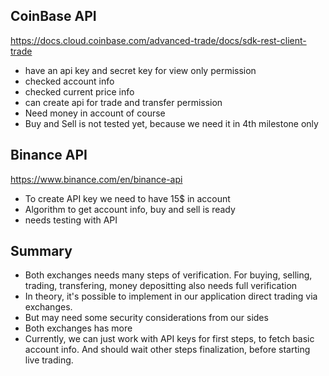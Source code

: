 ## CoinBase API
https://docs.cloud.coinbase.com/advanced-trade/docs/sdk-rest-client-trade
- have an api key and secret key for view only permission
- checked account info
- checked current price info
- can create api for trade and transfer permission
- Need money in account of course
- Buy and Sell is not tested yet, because we need it in 4th milestone only

## Binance API 
https://www.binance.com/en/binance-api
- To create API key we need to have 15$ in account
- Algorithm to get account info, buy and sell is ready
- needs testing with API

## Summary 
- Both exchanges needs many steps of verification. For buying, selling, trading, transfering, money depositting also needs full verification
- In theory, it's possible to implement in our application direct trading via exchanges. 
- But may need some security considerations from our sides 
- Both exchanges has more 
- Currently, we can just work with API keys for first steps, to fetch basic account info. And should wait other steps finalization, before starting live trading.